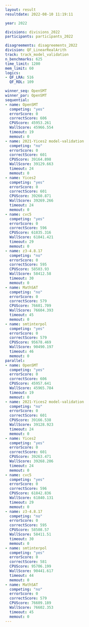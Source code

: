 ```yaml
---
layout: result
resultdate: 2022-08-10 11:19:11

year: 2022

divisions: divisions_2022
participants: participants_2022

disagreements: disagreements_2022
division: QF_LinearRealArith
track: track_model_validation
n_benchmarks: 625
time_limit: 1200
mem_limit: 60
logics:
- QF_LRA: 516
  QF_RDL: 109

winner_seq: OpenSMT
winner_par: OpenSMT
sequential:
- name: OpenSMT
  competing: "yes"
  errorScore: 0
  correctScore: 606
  CPUScore: 45953.261
  WallScore: 45966.554
  timeout: 19
  memout: 0
- name: 2021-Yices2 model-validation
  competing: "no"
  errorScore: 0
  correctScore: 601
  CPUScore: 39164.898
  WallScore: 39129.663
  timeout: 24
  memout: 0
- name: Yices2
  competing: "yes"
  errorScore: 0
  correctScore: 601
  CPUScore: 39260.871
  WallScore: 39269.266
  timeout: 24
  memout: 0
- name: cvc5
  competing: "yes"
  errorScore: 0
  correctScore: 596
  CPUScore: 61835.316
  WallScore: 61841.421
  timeout: 29
  memout: 0
- name: z3-4.8.17
  competing: "no"
  errorScore: 0
  correctScore: 595
  CPUScore: 58503.93
  WallScore: 58412.58
  timeout: 30
  memout: 0
- name: MathSAT
  competing: "no"
  errorScore: 0
  correctScore: 579
  CPUScore: 76601.709
  WallScore: 76604.393
  timeout: 45
  memout: 0
- name: smtinterpol
  competing: "yes"
  errorScore: 0
  correctScore: 579
  CPUScore: 95678.469
  WallScore: 90490.197
  timeout: 46
  memout: 0
parallel:
- name: OpenSMT
  competing: "yes"
  errorScore: 0
  correctScore: 606
  CPUScore: 45957.641
  WallScore: 45965.784
  timeout: 19
  memout: 0
- name: 2021-Yices2 model-validation
  competing: "no"
  errorScore: 0
  correctScore: 601
  CPUScore: 39166.538
  WallScore: 39128.923
  timeout: 24
  memout: 0
- name: Yices2
  competing: "yes"
  errorScore: 0
  correctScore: 601
  CPUScore: 39263.471
  WallScore: 39268.206
  timeout: 24
  memout: 0
- name: cvc5
  competing: "yes"
  errorScore: 0
  correctScore: 596
  CPUScore: 61842.836
  WallScore: 61840.131
  timeout: 29
  memout: 0
- name: z3-4.8.17
  competing: "no"
  errorScore: 0
  correctScore: 595
  CPUScore: 58508.57
  WallScore: 58411.51
  timeout: 30
  memout: 0
- name: smtinterpol
  competing: "yes"
  errorScore: 0
  correctScore: 581
  CPUScore: 95706.199
  WallScore: 90441.617
  timeout: 44
  memout: 0
- name: MathSAT
  competing: "no"
  errorScore: 0
  correctScore: 579
  CPUScore: 76609.189
  WallScore: 76602.353
  timeout: 45
  memout: 0
---
```

